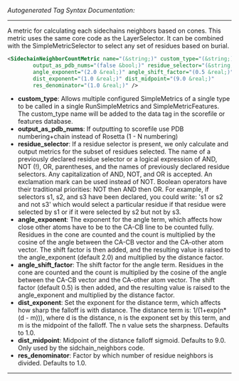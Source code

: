 <!-- THIS IS AN AUTOGENERATED FILE: Don't edit it directly, instead change the schema definition in the code itself. -->

_Autogenerated Tag Syntax Documentation:_

---
A metric for calculating each sidechains neighbors based on cones.  This metric uses the same core code as the LayerSelector.  It can be combined with the SimpleMetricSelector to select any set of residues based on burial.

```xml
<SidechainNeighborCountMetric name="(&string;)" custom_type="(&string;)"
        output_as_pdb_nums="(false &bool;)" residue_selector="(&string;)"
        angle_exponent="(2.0 &real;)" angle_shift_factor="(0.5 &real;)"
        dist_exponent="(1.0 &real;)" dist_midpoint="(9.0 &real;)"
        res_denominator="(1.0 &real;)" />
```

-   **custom_type**: Allows multiple configured SimpleMetrics of a single type to be called in a single RunSimpleMetrics and SimpleMetricFeatures. 
 The custom_type name will be added to the data tag in the scorefile or features database.
-   **output_as_pdb_nums**: If outputting to scorefile use PDB numbering+chain instead of Rosetta (1 - N numbering)
-   **residue_selector**: If a residue selector is present, we only calculate and output metrics for the subset of residues selected. The name of a previously declared residue selector or a logical expression of AND, NOT (!), OR, parentheses, and the names of previously declared residue selectors. Any capitalization of AND, NOT, and OR is accepted. An exclamation mark can be used instead of NOT. Boolean operators have their traditional priorities: NOT then AND then OR. For example, if selectors s1, s2, and s3 have been declared, you could write: 's1 or s2 and not s3' which would select a particular residue if that residue were selected by s1 or if it were selected by s2 but not by s3.
-   **angle_exponent**: The exponent for the angle term, which affects how close other atoms have to be to the CA-CB line to be counted fully.
Residues in the cone are counted and the count is multiplied by the cosine of the angle between the CA-CB vector and the CA-other atom vector.  The shift factor is then added, and the resulting value is raised to the angle_exponent (default 2.0) and multiplied by the distance factor.
-   **angle_shift_factor**: The shift factor for the angle term.
Residues in the cone are counted and the count is multiplied by the cosine of the angle between the CA-CB vector and the CA-other atom vector.  The shift factor (default 0.5) is then added, and the resulting value is raised to the angle_exponent and multiplied by the distance factor.
-   **dist_exponent**: Set the exponent for the distance term, which affects how sharp the falloff is with distance.
The distance term is: 1/(1+exp(n*(d - m))), where d is the distance, n is the exponent set by this term, and m is the midpoint of the falloff.  The n value sets the sharpness.  Defaults to 1.0.
-   **dist_midpoint**: Midpoint of the distance falloff sigmoid.
 Defaults to 9.0.  Only used by the sidchain_neighbors code.
-   **res_denominator**: Factor by which number of residue neighbors is divided.
 Defaults to 1.0.

---
